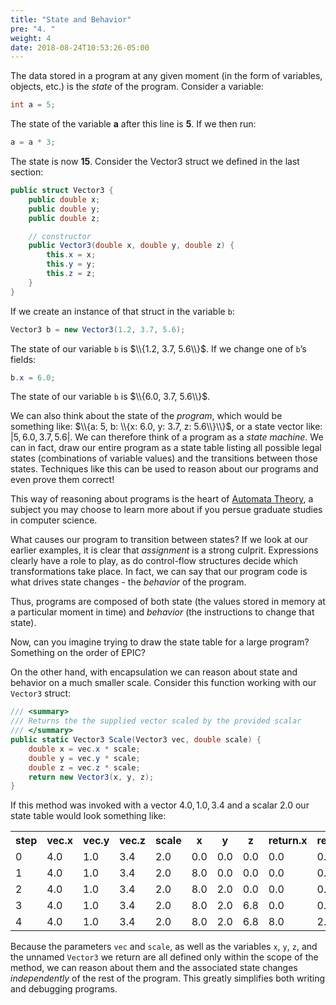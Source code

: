 ```yaml
---
title: "State and Behavior"
pre: "4. "
weight: 4
date: 2018-08-24T10:53:26-05:00
---
```


The data stored in a program at any given moment (in the form of variables, objects, etc.) is the *state* of the program.  Consider a variable:

```csharp
int a = 5;
```

The state of the variable **a** after this line is **5**.  If we then run:

```csharp
a = a * 3;
```

The state is now **15**. Consider the Vector3 struct we defined in the last section:

```csharp
public struct Vector3 {
    public double x;
    public double y;
    public double z;

    // constructor
    public Vector3(double x, double y, double z) {
        this.x = x;
        this.y = y;
        this.z = z;
    }
}
```

If we create an instance of that struct in the variable `b`:

```csharp
Vector3 b = new Vector3(1.2, 3.7, 5.6);
```

The state of our variable `b` is $\\{1.2, 3.7, 5.6\\}$.  If we change one of `b`’s fields:

```csharp
b.x = 6.0;
```

The state of our variable `b` is $\\{6.0, 3.7, 5.6\\}$.

We can also think about the state of the *program*, which would be something like: $\\{a: 5, b: \\{x: 6.0, y: 3.7, z: 5.6\\}\\}$, or a state vector like: $|5, 6.0, 3.7, 5.6|$.  We can therefore think of a program as a *state machine*. We can in fact, draw our entire program as a state table listing all possible legal states (combinations of variable values) and the transitions between those states. Techniques like this can be used to reason about our programs and even prove them correct!

This way of reasoning about programs is the heart of [Automata Theory](https://en.wikipedia.org/wiki/Automata_theory), a subject you may choose to learn more about if you persue graduate studies in computer science.

What causes our program to transition between states?  If we look at our earlier examples, it is clear that *assignment* is a strong culprit.  Expressions clearly have a role to play, as do control-flow structures decide which transformations take place.  In fact, we can say that our program code is what drives state changes - the *behavior* of the program.

Thus, programs are composed of both state (the values stored in memory at a particular moment in time) and _behavior_ (the instructions to change that state).  

Now, can you imagine trying to draw the state table for a large program?  Something on the order of EPIC?  

On the other hand, with encapsulation we can reason about state and behavior on a much smaller scale.  Consider this function working with our `Vector3` struct:

```csharp
/// <summary>
/// Returns the the supplied vector scaled by the provided scalar
/// </summary>
public static Vector3 Scale(Vector3 vec, double scale) {
    double x = vec.x * scale;
    double y = vec.y * scale;
    double z = vec.z * scale;
    return new Vector3(x, y, z);
}
```

If this method was invoked with a vector ${4.0, 1.0, 3.4}$ and a scalar ${2.0}$ 
our state table would look something like:

<table>
  <tr>
    <th>step</th>
    <th>vec.x</th>
    <th>vec.y</th>
    <th>vec.z</th>
    <th>scale</th>
    <th>x</th>
    <th>y</th>
    <th>z</th>
    <th>return.x</th>
    <th>return.y</th>
    <th>return.z</th>
  <tr>
  <tr>
    <td>0</td>
    <td>4.0</td>
    <td>1.0</td>
    <td>3.4</td>
    <td>2.0</td>
    <td>0.0</td>
    <td>0.0</td>
    <td>0.0</td>
    <td>0.0</td>
    <td>0.0</td>
    <td>0.0</td>
  </tr>
  <tr>
    <td>1</td>
    <td>4.0</td>
    <td>1.0</td>
    <td>3.4</td>
    <td>2.0</td>
    <td>8.0</td>
    <td>0.0</td>
    <td>0.0</td>
    <td>0.0</td>
    <td>0.0</td>
    <td>0.0</td>
  </tr>
  <tr>
    <td>2</td>
    <td>4.0</td>
    <td>1.0</td>
    <td>3.4</td>
    <td>2.0</td>
    <td>8.0</td>
    <td>2.0</td>
    <td>0.0</td>
    <td>0.0</td>
    <td>0.0</td>
    <td>0.0</td>
  </tr>
  <tr>
    <td>3</td>
    <td>4.0</td>
    <td>1.0</td>
    <td>3.4</td>
    <td>2.0</td>
    <td>8.0</td>
    <td>2.0</td>
    <td>6.8</td>
    <td>0.0</td>
    <td>0.0</td>
    <td>0.0</td>
  </tr>
  <tr>
    <td>4</td>
    <td>4.0</td>
    <td>1.0</td>
    <td>3.4</td>
    <td>2.0</td>
    <td>8.0</td>
    <td>2.0</td>
    <td>6.8</td>
    <td>8.0</td>
    <td>2.0</td>
    <td>6.8</td>
  </tr>
</table>

Because the parameters `vec` and `scale`, as well as the variables `x`, `y`, `z`, and the unnamed `Vector3` we return are all defined only within the scope of the method, we can reason about them and the associated state changes _independently_ of the rest of the program.  This greatly simplifies both writing and debugging programs.
